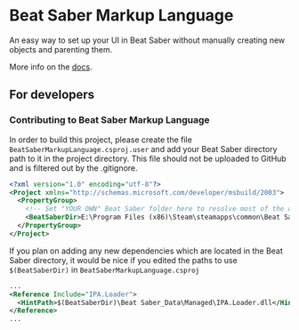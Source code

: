 # Beat Saber Markup Language
An easy way to set up your UI in Beat Saber without manually creating new objects and parenting them.

More info on the [docs](https://monkeymanboy.github.io/BSML-Docs/).

## For developers

### Contributing to Beat Saber Markup Language
In order to build this project, please create the file `BeatSaberMarkupLanguage.csproj.user` and add your Beat Saber directory path to it in the project directory.
This file should not be uploaded to GitHub and is filtered out by the .gitignore.

```xml
<?xml version="1.0" encoding="utf-8"?>
<Project xmlns="http://schemas.microsoft.com/developer/msbuild/2003">
  <PropertyGroup>
    <!-- Set "YOUR OWN" Beat Saber folder here to resolve most of the dependency paths! -->
    <BeatSaberDir>E:\Program Files (x86)\Steam\steamapps\common\Beat Saber</BeatSaberDir>
  </PropertyGroup>
</Project>
```

If you plan on adding any new dependencies which are located in the Beat Saber directory, it would be nice if you edited the paths to use `$(BeatSaberDir)` in `BeatSaberMarkupLanguage.csproj`

```xml
...
<Reference Include="IPA.Loader">
  <HintPath>$(BeatSaberDir)\Beat Saber_Data\Managed\IPA.Loader.dll</HintPath>
</Reference>
...
```
